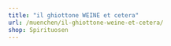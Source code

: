 ```yaml
---
title: "il ghiottone WEINE et cetera"
url: /muenchen/il-ghiottone-weine-et-cetera/
shop: Spirituosen
---
```

